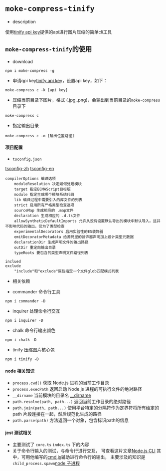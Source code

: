 # `moke-compress-tinify`

- description

使用[tinify api key](https://tinify.cn/developers/reference)提供的api进行图片压缩的简单cli工具

## `moke-compress-tinify`的使用

- download

```
npm i moke-compress -g
```

- 申请qpi key[tinify api key](https://tinify.cn/developers/reference)，设置api key，如下：

```
moke-compress c -k [api key]
```

- 压缩当前目录下图片，格式 (.jpg,.png)，会输出到当前目录的`moke-compress`目录下

```
moke-compress c
```

- 指定输出目录

```
moke-compress c -o [输出位置路径]
```

#### 项目配置

- `tsconfig.json` 

[tsconfig-zh](https://www.tslang.cn/docs/handbook/tsconfig-json.html)
[tsconfig-en](http://www.typescriptlang.org/docs/handbook/tsconfig-json.html)

```
compilerOptions 编译选项
    moduleResolution 决定如何处理模块
    target 指定ECMAScript目标版
    module 指定生成哪个模块系统代码
    lib 编译过程中需要引入的库文件的列表
    strict 启用所有严格类型检查选项
    sourceMap 生成相应的 .map文件
    declaration 生成相应的 .d.ts文件
    allowSyntheticDefaultImports 允许从没有设置默认导出的模块中默认导入。这并不影响代码的输出，仅为了类型检查
    experimentalDecorators 启用实验性的ES装饰器
    emitDecoratorMetadata 给源码里的装饰器声明加上设计类型元数据
    declarationDir 生成声明文件的输出路径
    outDir 重定向输出目录
    typeRoots 要包含的类型声明文件路径列表

inclued 
exclude
    "include"和"exclude"属性指定一个文件glob匹配模式列表
```

- 相关依赖

- commander 命令行工具
    
```
npm i commander -D
```

- inquirer  处理命令行交互

```
npm i inquirer -D
```

- chalk 命令行输出颜色

```
npm i chalk -D
```

- tinify 压缩图片核心包

```
npm i tinify -D
```

#### node 相关知识

- `process.cwd()` 获取 Node.js 进程的当前工作目录
- `process.execPath` 返回启动 Node.js 进程的可执行文件的绝对路径
- `__dirname` 当前模块的目录名 [__dirname](http://nodejs.cn/api/modules.html#modules_dirname)
- `path.resolve(path, path...)` 返回当前工作目录的绝对路径
- `path.join(path, path...)` 使用平台特定的分隔符作为定界符将所有给定的 path 片段连接在一起，然后规范化生成的路径
- `path.parse(path)` 方法返回一个对象，包含标识path的信息


#### jest 测试相关

- 主要测试了 `core.ts` `index.ts` 下的内容
- 关于命令行输入的测试，与命令行进行交互，
可查看这片文章[Node.js CLI](https://medium.com/@zorrodg/integration-tests-on-node-js-cli-part-2-testing-interaction-user-input-6f345d4b713a)
其中，可用他编写的[cmd.js](https://gist.github.com/zorrodg/c349cf54a3f6d0a9ba62e0f4066f31cb)辅助进行命令行的输出，
主要涉及的知识是`child_process.spawn`[node 子进程](http://nodejs.cn/api/child_process.html#child_process_child_process_spawn_command_args_options)

